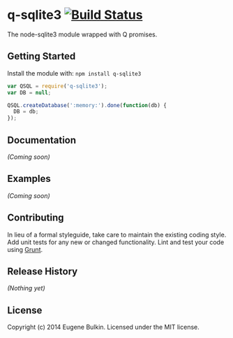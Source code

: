# q-sqlite3 [![Build Status](https://secure.travis-ci.org/eugene-bulkin/q-sqlite3.png?branch=master)](http://travis-ci.org/eugene-bulkin/q-sqlite3)

The node-sqlite3 module wrapped with Q promises.

## Getting Started
Install the module with: `npm install q-sqlite3`

```javascript
var QSQL = require('q-sqlite3');
var DB = null;

QSQL.createDatabase(':memory:').done(function(db) {
  DB = db;
});
```

## Documentation
_(Coming soon)_

## Examples
_(Coming soon)_

## Contributing
In lieu of a formal styleguide, take care to maintain the existing coding style. Add unit tests for any new or changed functionality. Lint and test your code using [Grunt](http://gruntjs.com/).

## Release History
_(Nothing yet)_

## License
Copyright (c) 2014 Eugene Bulkin. Licensed under the MIT license.
